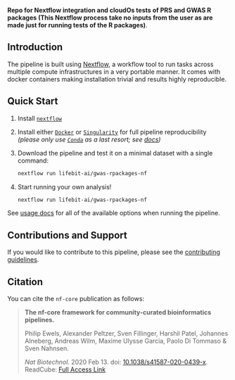 **Repo for Nextflow integration and cloudOs tests of PRS and GWAS R packages (This Nextflow process take no inputs from the user as are made just for running tests of the R packages)**.

## Introduction

The pipeline is built using [Nextflow](https://www.nextflow.io), a workflow tool to run tasks across multiple compute infrastructures in a very portable manner. It comes with docker containers making installation trivial and results highly reproducible.

## Quick Start

1. Install [`nextflow`](https://nf-co.re/usage/installation)

2. Install either [`Docker`](https://docs.docker.com/engine/installation/) or [`Singularity`](https://www.sylabs.io/guides/3.0/user-guide/) for full pipeline reproducibility _(please only use [`Conda`](https://conda.io/miniconda.html) as a last resort; see [docs](https://nf-co.re/usage/configuration#basic-configuration-profiles))_

3. Download the pipeline and test it on a minimal dataset with a single command:

    ```bash
    nextflow run lifebit-ai/gwas-rpackages-nf
    ```

4. Start running your own analysis!


    ```bash
    nextflow run lifebit-ai/gwas-rpackages-nf
    ```

See [usage docs](docs/usage.md) for all of the available options when running the pipeline.



## Contributions and Support

If you would like to contribute to this pipeline, please see the [contributing guidelines](.github/CONTRIBUTING.md).

## Citation

<!-- TODO nf-core: Add citation for pipeline after first release. Uncomment lines below and update Zenodo doi. -->
<!-- If you use  nf-core/siteqc for your analysis, please cite it using the following doi: [10.5281/zenodo.XXXXXX](https://doi.org/10.5281/zenodo.XXXXXX) -->

You can cite the `nf-core` publication as follows:

> **The nf-core framework for community-curated bioinformatics pipelines.**
>
> Philip Ewels, Alexander Peltzer, Sven Fillinger, Harshil Patel, Johannes Alneberg, Andreas Wilm, Maxime Ulysse Garcia, Paolo Di Tommaso & Sven Nahnsen.
>
> _Nat Biotechnol._ 2020 Feb 13. doi: [10.1038/s41587-020-0439-x](https://dx.doi.org/10.1038/s41587-020-0439-x).
> ReadCube: [Full Access Link](https://rdcu.be/b1GjZ)
